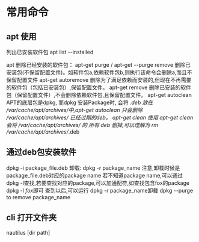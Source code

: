 # 常用命令

## apt 使用

列出已安装软件包
apt list --installed

apt 删除已经安装的软件包：
apt-get purge / apt-get --purge remove          删除已安装包(不保留配置文件)。如软件包a,依赖软件包b,则执行该命令会删除a,而且不保留配置文件
apt-get autoremove                              删除为了满足依赖而安装的,但现在不再需要的软件包（包括已安装包）,保留配置文件。
apt-get remove                                  删除已安装的软件包（保留配置文件）,不会删除依赖软件包,且保留配置文件。
apt-get autoclean                               APT的底层包是dpkg, 而dpkg 安装Package时, 会将 *.deb 放在 /var/cache/apt/archives/中,apt-get autoclean 只会删除 /var/cache/apt/archives/ 已经过期的deb。
apt-get clean                                   使用 apt-get clean 会将 /var/cache/apt/archives/ 的 所有 deb 删掉,可以理解为 rm /var/cache/apt/archives/*.deb

## 通过deb包安装软件

dpkg -i package_file.deb
卸载:
dpkg -r package_name
注意,卸载时候是package_file.deb对应的package name
若不知道package name,可以通过
dpkg -l查找,若要查找对应的package,可以加通配符,如查找包含fox的package
dpkg -l *fox*即可
查到以后,可以运行
dpkg -r package_name卸载
dpkg --purge to remove package_name

## cli 打开文件夹

nautilus [dir path]
